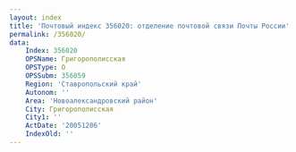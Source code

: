 ```yaml
---
layout: index
title: 'Почтовый индекс 356020: отделение почтовой связи Почты России'
permalink: /356020/
data:
    Index: 356020
    OPSName: Григорополисская
    OPSType: О
    OPSSubm: 356059
    Region: 'Ставропольский край'
    Autonom: ''
    Area: 'Новоалександровский район'
    City: Григорополисская
    City1: ''
    ActDate: '20051206'
    IndexOld: ''
---
```

